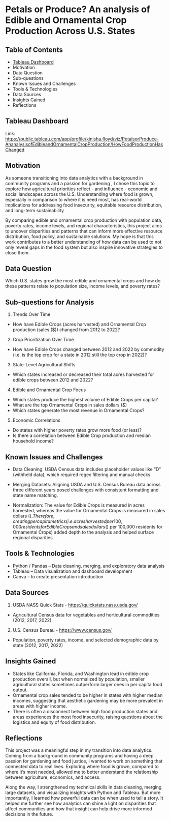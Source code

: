 # Petals or Produce? An analysis of Edible and Ornamental Crop Production Across U.S. States




## Table of Contents
* [Tableau Dashboard](#Tableau-dashboard)
*	Motivation
*	Data Question
*	Sub-questions
*	Known Issues and Challenges
*	Tools & Technologies
*	Data Sources
*	Insights Gained
*	Reflections

## Tableau Dashboard 
Link: https://public.tableau.com/app/profile/kinisha.floyd/viz/PetalsorProduce-AnanalysisofEdibleandOrnamentalCropProduction/HowFoodProductionHasChanged 

## Motivation
As someone transitioning into data analytics with a background in community programs and a passion for gardening , I chose this topic to explore how agricultural priorities reflect - and influence - economic and social landscapes across the U.S. Understanding where food is grown, especially in comparison to where it is need most, has real-world implications for addressing food insecurity, equitable resource distribution, and long-term sustainability

By comparing edible and ornamental crop production with population data, poverty rates, income levels, and regional characteristics, this project aims to uncover disparities and patterns that can inform more effective resource distribution, food policy, and sustainable solutions. My hope is that this work contributes to a better understanding of how data can be used to not only reveal gaps in the food system but also inspire innovative strategies to close them.  

## Data Question
Which U.S. states grow the most edible and ornamental crops and how do these patterns relate to population size, income levels, and poverty rates?

## Sub-questions for Analysis
1)	Trends Over Time
*	How have Edible Crops (acres harvested) and Ornamental Crop production (sales ($)) changed from 2012 to 
    2022?
2)	Crop Prioritization Over Time
*	How have Edible Crops changed between 2012 and 2022 by commodity (i.e. is the top crop for a state in 2012 
    still the top crop in 2022)?
3)	State-Level Agricultural Shifts
*	Which states increased or decreased their total acres harvested for edible crops between 2012 and 2022?
4)	Edible and Ornamental Crop Focus
*	Which states produce the highest volume of Edible Crops per capita?
*	What are the top Ornamental Crops in sales dollars ($)
*	Which states generate the most revenue in Ornamental Crops?
5)	Economic Correlations
*	Do states with higher poverty rates grow more food (or less)?
*	Is there a correlation between Edible Crop production and median household income?

## Known Issues and Challenges
*	Data Cleaning:  USDA Census data includes placeholder values like “D” (withheld data), which required regex
    filtering and manual checks.

*	Merging Datasets: Aligning USDA and U.S. Census Bureau data across three different years posed challenges 
    with consistent formatting and state name matching. 
    
*	Normalization: The value for Edible Crops is measured in acres harvested, whereas the value for Ornamental 
    Crops is measured in sales dollars ($). Therefore, creating per capita metrics (i.e. acres harvested per 100,000 residents for Edible Crops and sales dollars ($) per 100,000 residents for Ornamental Crops) added depth to the analysis and helped surface regional disparities

## Tools & Technologies
*	Python / Pandas – Data cleaning, merging, and exploratory data analysis
*	Tableau – Data visualization and dashboard development
*	Canva – to create presentation introduction

## Data Sources
1)	USDA NASS Quick Stats - https://quickstats.nass.usda.gov/  
*	Agricultural Census data for vegetables and horticultural commodities (2012, 2017, 2022)
2)	U.S. Census Bureau - https://www.census.gov/ 
*	Population, poverty rates, income, and selected demographic data by state (2012, 2017, 2022)

## Insights Gained
*	States like California, Florida, and Washington lead in edible crop production overall, but when normalized 
    by population, smaller agricultural states sometimes outperform larger ones in per capita food output.
*	Ornamental crop sales tended to be higher in states with higher median incomes, suggesting that aesthetic 
    gardening may be more prevalent in areas with higher income.
*	There is often a disconnect between high food production states and areas experiences the most food 
    insecurity, raising questions about the logistics and equity of food distribution.

## Reflections
This project was a meaningful step in my transition into data analytics. Coming from a background in community programs and having a deep passion for gardening and food justice, I wanted to work on something that connected data to real lives. Exploring where food is grown, compared to where it’s most needed, allowed me to better understand the relationship between agriculture, economics, and access. 

Along the way, I strengthened my technical skills in data cleaning, merging large datasets, and visualizing insights with Python and Tableau. But more importantly, I learned how powerful data can be when used to tell a story. It helped me further see how analytics can shine a light on disparities that affect communities and how that insight can help drive more informed decisions in the future. 
